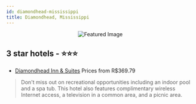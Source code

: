 ```yaml
---
id: diamondhead-mississippi
title: Diamondhead, Mississippi
---
```


<center><img src="https://i.travelapi.com/hotels/1000000/50000/49900/49812/d3049bcd_z.jpg" alt="Featured Image" /></center>


##  3 star hotels - ⭐️⭐️⭐️

-    [Diamondhead Inn & Suites](https://us.hurb.com/hotels/diamondhead/diamondhead-inn-suites-JNP-JP748836?cmp=18055) Prices from R$369.79
   > Don't miss out on recreational opportunities including an indoor pool and a spa tub. This hotel also features complimentary wireless Internet access, a television in a common area, and a picnic area.
